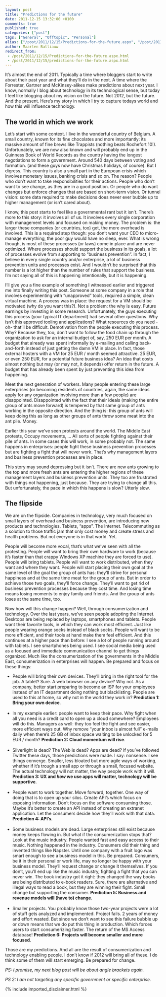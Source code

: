 ```yaml
---
layout: post
title: "Predictions for the future"
date: 2011-12-15 13:32:00 +0100
comments: true
published: true
categories: ["post"]
tags: ["General", "Offtopic", "Personal"]
alias: ["/post/2011/12/15/Predictions-for-the-future.aspx", "/post/2011/12/15/predictions-for-the-future.aspx"]
author: Maarten Balliauw
redirect_from:
 - /post/2011/12/15/Predictions-for-the-future.aspx.html
 - /post/2011/12/15/predictions-for-the-future.aspx.html
---
```

<p>It&rsquo;s almost the end of 2011. Typically a time where bloggers start to write about their past year and what they&rsquo;ll do in the next. A time where the Forrester, Gartner and McKinsey-alikes make predictions about next year. I know, normally I blog about technology in its technological sense, but today I feel like blogging about my vision on the future. Not 2012, but the future. And the present. Here&rsquo;s my story in which I try to capture todays world and how this will influence technology.</p>
<h2>The world in which we work</h2>
<p>Let&rsquo;s start with some context. I live in the wonderful country of Belgium. A small country, known for its fine chocolates and more importantly: its massive amount of fine brews like Trappists (nothing beats Rochefort 10!). Unfortunately, we are now also known and will probably end up in the Guinness Book of World Records as the country having the longest negotiations to form a government. Around 540 days between voting and formation. (and these guys now have Christmas holidays, of course). But I digress. This country is also a small part in the European crisis which involves monetary issues, banking crisis and so on. The reason? People who don&rsquo;t want to take responsibilities for their actions. People who don&rsquo;t want to see change, as they are in a good position. Or people who do want changes but enforce changes that are based on short-term vision. Or tunnel vision: some data required to make decisions does never ever bubble up to higher management (or isn&rsquo;t cared about).</p>
<p>I know, this post starts to feel like a governmental rant but it isn&rsquo;t. There&rsquo;s more to this story: it involves all of us. It involves every single corporation with management levels and focused on making money.&nbsp;The problem is: the larger these companies (or countries, too) get, the more overhead is involved. This is a required step though: you don&rsquo;t want your CEO to micro-manage everything, the poor guy would have no sleep, ever. What is wrong though, is most of these processes (or laws) come in place and are never optimized. Where processes should support the business in its goals, a lot of processes evolve from supporting to &ldquo;business prevention&rdquo;. In fact, I believe in every single country and/or enterprise, a lot of business prevention units and processes exist. And I wouldn&rsquo;t be surprised that this number is a lot higher than the number of rules that support the business. I&rsquo;m not saying all of this is happening intentionally, but it is happening.</p>
<p>I&rsquo;ll give you a fine example of something I witnessed earlier and triggered me into finally writing this post. Someone at some company in a role that involves experimenting with &ldquo;unapproved&rdquo; tools, required a simple, clean virtual machine. A process was in place: the request for a VM should be motivated (why do you want this?). Not a problem: the why is easy. Future earnings by investing in some research. Unfortunately, the guys executing this process (your typical IT department) had several other questions. Why isn&rsquo;t this approved tooling and applications? What resources do you need -oh- that&rsquo;ll be difficult. Demotivation from the people executing this process. Why? Because they, too, don&rsquo;t want to follow the food chain up through the organization to ask for an internal budget of, say, 250 EUR per month. A budget that already was spent informally by e-mailing and calling back-and-forth instead of just getting the damn VM in place. In fact, those external hosters with a VM for 25 EUR / month seemed attractive. 25 EUR, or even 250 EUR, for a potential future business idea? An idea that costs almost nothing but may (or may not, it depends) offer return in the future. A budget that has already been spent by just preventing this idea from happening.</p>
<p>Meet the next generation of workers. Many people entering these large enterprises (or becoming residents of countries, again, the same ideas apply for any organization involving more than a few people) are disappointed. Disappointed with the fact that their ideals (making the entire group of ants move forward) is tempered by that same group of ants working in the opposite direction. And the thing is: this group of ants will keep doing this as long as other groups of ants throw some meat into the ant pile. Money.</p>
<p>Earlier this year we&rsquo;ve seen protests around the world. The Middle East protests, Occupy movements, &hellip; All sorts of people fighting against their pile of ants. In some cases this will work, in some probably not. The same happens in enterprises: people fight these business prevention processes but are fighting a fight that will never work. That&rsquo;s why management layers and business prevention processes are in place.</p>
<p>This story may sound depressing but it isn&rsquo;t. There are new ants growing to the top and more fresh ants are entering the higher regions of these management layers and business prevention units. They too are frustrated with things not happening, just because. They are trying to change all this. But unfortunately, the pace in which this happens is slow? Utterly slow.</p>
<h2>The flipside</h2>
<p>We are on the flipside. Companies in technology, very much focused on small layers of overhead and business prevention, are introducing new products and technologies. Tablets, &ldquo;apps&rdquo;. The Internet. Telecommuting as a solution to those traffic jam that only cost money and create stress and health problems. But not everyone is in that world. Yet.</p>
<p>People will become more vocal, that&rsquo;s what we&rsquo;ve seen with all the protesting. People will want to bring their own hardware to work (because it&rsquo;s faster than that crappy Windows XP machine they are forced to use). People will bring tablets. People will want to work distributed, when they want and where they want. People will start placing their own goal at the same level of the goal the group of ants has: they&rsquo;ll strive for personal happiness and at the same time meat for the group of ants. But in order to achieve those two goals, they&rsquo;ll force change. They&rsquo;ll want to get rid of business prevention processes because they cost time. And losing time means losing moments to enjoy family and friends. And the group of ants loses at the same time, too.</p>
<p>Now how will this change happen? Well, through consumerization and technology. Over the last years, we&rsquo;ve seen people adopting the Internet. Desktops are being replaced by laptops, smartphones and tablets. People want their favorite tools, in which they can work most efficient. Just like people wearing orange socks instead of black socks. People will want to be more efficient, and their tools at hand make them feel efficient. And this continues at a higher pace than before: I see a lot of people running around with tablets. I see smartphones being used. I see social media being used as a focused and immediate communication channel to get things organized. Much like the consumerization of the governments in the Middle East, consumerization in enterprises will happen. Be prepared and focus on these&nbsp;things:</p>
<ul>
<li>People will bring their own devices. They&rsquo;ll bring in the right tool for the job. A tablet? Sure. A web browser on any device? Why not. As a company, better start preparing to become an ISP for your employees instead of an IT department doing nothing but blacklisting. People are used to this at home, so why not in the world they work in? <strong>Prediction 1: Bring your own device</strong>. <br />&nbsp; </li>
<li>In my example earlier: people want to keep their pace. Why fight when all you need is a credit card to open up a cloud somewhere? Employees will do this. Managers as well: they too feel the fight and see easier, more efficient ways out. Why remove &ldquo;your inbox is almost full&rdquo; e-mails daily when there&rsquo;s 25 GB of inbox space waiting to be unlocked for 5 EUR / month? <strong>Prediction 2: Cloud momentum will rise</strong>. <br />&nbsp; </li>
<li>Silverlight is dead? The Web is dead? Apps are dead? If you&rsquo;ve followed Twitter these days, those predictions were made. I say: nonsense. I see things converge. Smaller, less bloated but more agile ways of working, whether if it&rsquo;s trough a small app or through a small, focused website. The actual technology will not matter, the way people work with it will. <strong>Prediction 3: UX and <em>how</em> we use apps will matter, technology will be supportive</strong>. <br />&nbsp; </li>
<li>People want to work together. Move forward, together. One way of doing that is to open up your silos. Create API&rsquo;s which focus on exposing information. Don&rsquo;t focus on the software consuming those. Maybe it&rsquo;s better to create an API instead of creating an extranet application. Let the consumers decide how they&rsquo;ll work with that data. <strong>Prediction 4: API&rsquo;s</strong>. <br />&nbsp; </li>
<li>Some business models are dead. Large enterprises still exist because money keeps flowing in. But what if the consumerization stops that? Look at the music industry. People wanted fast and easy access to their music. Nothing happened in the industry. Consumers did their thing and invented things like Napster. Until one company with a fruit logo was smart enough to see a business model in this. Be prepared. Consumers, be it in their personal or work life, may no longer be happy with your business model. They&rsquo;ll request change or change it themselves. If you don&rsquo;t, you&rsquo;ll end up like the music industry, fighting a fight that you can never win. The book industry got it right: they changed the way books are being distributed to e-book readers. Sure, there are alternative and illegal ways to read a book, but they are winning their fight. Small change but supporting the consumer. <strong>Prediction 5: Business and revenue models will (have to) change</strong>.<br />&nbsp; </li>
<li>Smaller projects. You probably know those two-year projects were a lot of stuff gets analyzed and implemented. Project fails. 2 years of money and effort wasted. But since we don&rsquo;t want to see this failure bubble up or down means that we do put this thing in production. Which forces users to start consumerizing faster. The return of the MS Access database! <strong>Prediction 6: Projects will become smaller and more focused</strong>. </li>
</ul>
<p>Those are my predictions. And all are the result of consumerization and technology enabling people. I don&rsquo;t know if 2012 will bring all of these. I do think some of them will start emerging. Be prepared for change.</p>
<p><em>PS: I promise, my next blog post will be about angle brackets again.</em></p>
<p><em>PS 2: I am not targeting any specific government or specific enterprise.</em></p>
{% include imported_disclaimer.html %}
